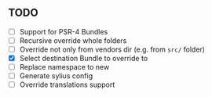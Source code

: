 TODO
----

- [ ] Support for PSR-4 Bundles
- [ ] Recursive override whole folders
- [ ] Override not only from vendors dir (e.g. from `src/` folder)
- [x] Select destination Bundle to override to
- [ ] Replace namespace to new
- [ ] Generate sylius config
- [ ] Override translations support
